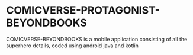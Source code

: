 # COMICVERSE-PROTAGONIST-BEYONDBOOKS
COMICVERSE-BEYONDBOOKS is a mobile application consisting of all the superhero details, coded using android java and kotlin
